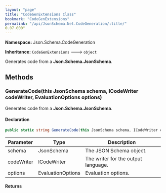 ```yaml
---
layout: "page"
title: "CodeGenExtensions Class"
bookmark: "CodeGenExtensions"
permalink: "/api/JsonSchema.Net.CodeGeneration/:title/"
0.07.000"
---
```

**Namespace:** Json.Schema.CodeGeneration

**Inheritance:**
`CodeGenExtensions`
 🡒 
`object`

Generates code from a **Json.Schema.JsonSchema**.

## Methods

### GenerateCode(this JsonSchema schema, ICodeWriter codeWriter, EvaluationOptions options)

Generates code from a **Json.Schema.JsonSchema**.

#### Declaration

```c#
public static string GenerateCode(this JsonSchema schema, ICodeWriter codeWriter, EvaluationOptions options)
```

| Parameter | Type | Description |
|---|---|---|
| schema | JsonSchema | The JSON Schema object. |
| codeWriter | ICodeWriter | The writer for the output language. |
| options | EvaluationOptions | Evaluation options. |


#### Returns



